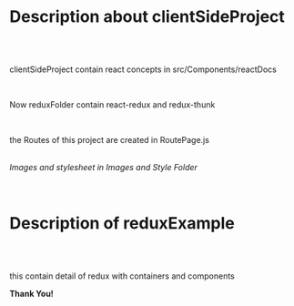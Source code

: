 <h1>Description about clientSideProject</h1><br /> <br />
<p>clientSideProject contain react concepts in src/Components/reactDocs</p><br />
<p>Now reduxFolder contain react-redux and redux-thunk </p><br />
<p>the Routes of this project are created in RoutePage.js</p><br/>
<i>Images and stylesheet in Images and Style Folder</i><br/><br/><br/>
<h1>Description of reduxExample</h1><br/><br/>
<p>this contain detail of redux with containers and components </p>
<b>Thank You!</b>